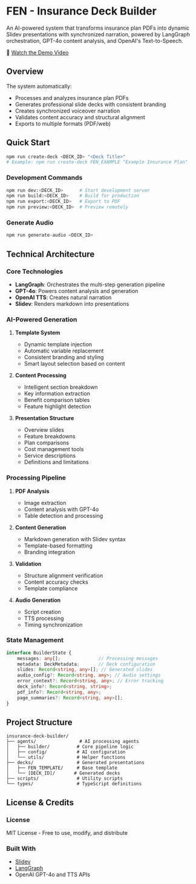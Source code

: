 # FEN - Insurance Deck Builder

An AI-powered system that transforms insurance plan PDFs into dynamic Slidev presentations with synchronized narration, powered by LangGraph orchestration, GPT-4o content analysis, and OpenAI's Text-to-Speech.

🎥 [Watch the Demo Video](https://youtu.be/Il_U4ssIE7w)

## Overview

The system automatically:
- Processes and analyzes insurance plan PDFs
- Generates professional slide decks with consistent branding
- Creates synchronized voiceover narration
- Validates content accuracy and structural alignment
- Exports to multiple formats (PDF/web)

## Quick Start
```bash
npm run create-deck <DECK_ID> "<Deck Title>"
# Example: npm run create-deck FEN_EXAMPLE "Example Insurance Plan"
```

### Development Commands
```bash
npm run dev:<DECK_ID>      # Start development server
npm run build:<DECK_ID>    # Build for production
npm run export:<DECK_ID>   # Export to PDF
npm run preview:<DECK_ID>  # Preview remotely
```

### Generate Audio
```bash
npm run generate-audio <DECK_ID>
```

## Technical Architecture

### Core Technologies
- **LangGraph**: Orchestrates the multi-step generation pipeline
- **GPT-4o**: Powers content analysis and generation
- **OpenAI TTS**: Creates natural narration
- **Slidev**: Renders markdown into presentations

### AI-Powered Generation
1. **Template System**
   - Dynamic template injection
   - Automatic variable replacement
   - Consistent branding and styling
   - Smart layout selection based on content

2. **Content Processing**
   - Intelligent section breakdown
   - Key information extraction
   - Benefit comparison tables
   - Feature highlight detection

3. **Presentation Structure**
   - Overview slides
   - Feature breakdowns
   - Plan comparisons
   - Cost management tools
   - Service descriptions
   - Definitions and limitations

### Processing Pipeline
1. **PDF Analysis**
   - Image extraction
   - Content analysis with GPT-4o
   - Table detection and processing

2. **Content Generation**
   - Markdown generation with Slidev syntax
   - Template-based formatting
   - Branding integration

3. **Validation**
   - Structure alignment verification
   - Content accuracy checks
   - Template compliance

4. **Audio Generation**
   - Script creation
   - TTS processing
   - Timing synchronization

### State Management
```typescript
interface BuilderState {
    messages: any[];              // Processing messages
    metadata: DeckMetadata;       // Deck configuration
    slides: Record<string, any>[]; // Generated slides
    audio_config?: Record<string, any>; // Audio settings
    error_context?: Record<string, any>; // Error tracking
    deck_info?: Record<string, string>;
    pdf_info?: Record<string, any>;
    page_summaries?: Record<string, any>[];
}
```

## Project Structure
```
insurance-deck-builder/
├── agents/                # AI processing agents
│   ├── builder/          # Core pipeline logic
│   ├── config/           # AI configuration
│   └── utils/            # Helper functions
├── decks/                # Generated presentations
│   ├── FEN_TEMPLATE/     # Base template
│   └── [DECK_ID]/       # Generated decks
├── scripts/              # Utility scripts
└── types/                # TypeScript definitions
```

## License & Credits

### License
MIT License - Free to use, modify, and distribute

### Built With
- [Slidev](https://sli.dev/)
- [LangGraph](https://github.com/langchain-ai/langgraph)
- OpenAI GPT-4o and TTS APIs